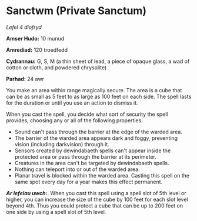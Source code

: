 # Sanctwm (Private Sanctum)

*Lefel 4 diofryd*

**Amser Hudo:** 10 munud

**Amrediad:** 120 troedfedd

**Cydrannau:** G, S, M (a thin sheet of lead, a piece of opaque glass, a wad of cotton or cloth, and powdered chrysolite)

**Parhad:** 24 awr

You make an area within range magically secure. The area is a cube that can be as small as 5 feet to as large as 100 feet on each side. The spell lasts for the duration or until you use an action to dismiss it.

When you cast the spell, you decide what sort of security the spell provides, choosing any or all of the following properties:

- Sound can't pass through the barrier at the edge of the warded area.
- The barrier of the warded area appears dark and foggy, preventing vision (including darkvision) through it.
- Sensors created by dewindabaeth spells can't appear inside the protected area or pass through the barrier at its perimeter.
- Creatures in the area can't be targeted by dewindabaeth spells.
- Nothing can teleport into or out of the warded area.
- Planar travel is blocked within the warded area. Casting this spell on the same spot every day for a year makes this effect permanent.

***Ar lefelau uwch:***. When you cast this spell using a spell slot of 5th level or higher, you can increase the size of the cube by 100 feet for each slot level beyond 4th. Thus you could protect a cube that can be up to 200 feet on one side by using a spell slot of 5th level.